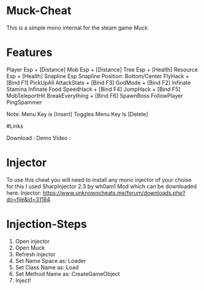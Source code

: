 # Muck-Cheat
This is a simple mono internal for the steam game Muck

# Features

Player Esp + [Distance]
Mob Esp + [Distance]
Tree Esp + [Health]
Resource Esp + [Health]
Snapline Esp
Snapline Position: Bottom/Center
FlyHack + [Bind F1]
PickUpAll
AttackStats + [Bind F3]
GodMode + [Bind F2]
Infinate Stamina
Infinate Food
SpeedHack + [Bind F4]
JumpHack + [Bind F5]
MobTeleportHit
BreakEverything + [Bind F6]
SpawnBoss 
FollowPlayer
PingSpammer

Note:
Menu Key is [Insert]
Toggles Menu Key Is [Delete]

#Links

Download    :
Demo Video  :

# Injector

To use this cheat you will need to install any mono injector of your choise for this I used SharpInjector 2.3 by wh0am1 Mod which can be downloaded here. 
Injector: https://www.unknowncheats.me/forum/downloads.php?do=file&id=31184

# Injection-Steps

1. Open injector
2. Open Muck
3. Refresh injector
4. Set Name Space  as:  Loader
5. Set Class Name  as:  Load
6. Set Method Name as:  CreateGameObject
7. Inject!
